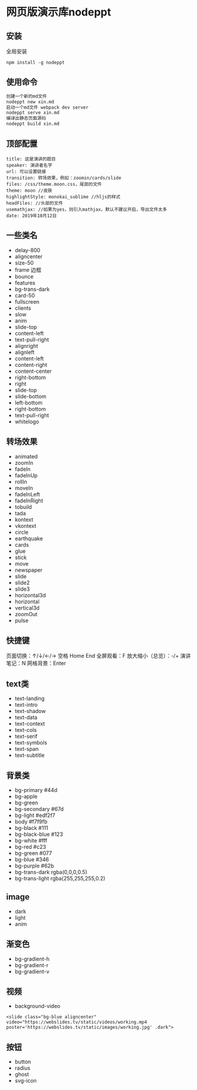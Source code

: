 # 网页版演示库nodeppt

## 安装

全局安装

```
npm install -g nodeppt
```

## 使用命令

```markdown
创建一个新的md文件
nodeppt new xin.md
启动一个md文件 webpack dev server
nodeppt serve xin.md
编译出静态页面源码
nodeppt build xin.md
```

## 顶部配置

```
title: 这是演讲的题目
speaker: 演讲者名字
url: 可以设置链接
transition: 转场效果，例如：zoomin/cards/slide
files: /css/theme.moon.css，尾部的文件
theme: moon //皮肤
highlightStyle: monokai_sublime //hljs的样式
headFiles: //头部的文件
usemathjax: //如果为yes，则引入mathjax，默认不建议开启，导出文件太多
date: 2019年10月12日
```

## 一些类名

- delay-800
- aligncenter
- size-50
- frame  边框
- bounce
- features
- bg-trans-dark
- card-50
- fullscreen 
- clients
- slow
- anim
- slide-top
- content-left
- text-pull-right
- alignright
- alignleft
- content-left
- content-right
- content-center
- right-bottom
- right
- slide-top
- slide-bottom
- left-bottom
- right-bottom
- text-pull-right
- whitelogo

## 转场效果

- animated
- zoomIn
- fadeIn
- fadeInUp
- rollIn
- moveIn
- fadeInLeft
- fadeInRight
- tobuild
- tada
- kontext
- vkontext
- circle
- earthquake
- cards
- glue
- stick
- move
- newspaper
- slide
- slide2
- slide3
- horizontal3d
- horizontal
- vertical3d
- zoomOut
- pulse

## 快捷键

页面切换：↑/↓/←/→ 空格 Home End
全屏观看：F
放大缩小（总览）：-/+
演讲笔记：N
网格背景：Enter

## text类

- text-landing
- text-intro
- text-shadow
- text-data
- text-context
- text-cols
- text-serif
- text-symbols
- text-span
- text-subtitle

## 背景类

- bg-primary  #44d
- bg-apple
- bg-green
- bg-secondary  #67d
- bg-light  #edf2f7
- body   #f7f9fb
- bg-black  #111
- bg-black-blue  #123
- bg-white  #fff
- bg-red  #c23
- bg-green  #077
- bg-blue   #346
- bg-purple  #62b
- bg-trans-dark   rgba(0,0,0,0.5)
- bg-trans-light  rgba(255,255,255,0.2)

## image

- dark
- light
- anim

## 渐变色

- bg-gradient-h
- bg-gradient-r
- bg-gradient-v

## 视频

- background-video

```
<slide class="bg-blue aligncenter" video="https://webslides.tv/static/videos/working.mp4 poster='https://webslides.tv/static/images/working.jpg' .dark">
```

## 按钮

- button
- radius
- ghost
- svg-icon
